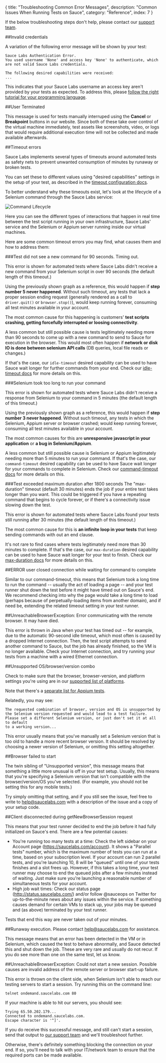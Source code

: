 {
  title: "Troubleshooting Common Error Messages",
  description: "Common Issues When Running Tests on Sauce",
  category: "Reference",
  index: 7
}

If the below troubleshooting steps don't help, please contact our
[support team](help@saucelabs.com).


##Invalid credentials

A variation of the following error message will be shown by your test:
```
Sauce Labs Authentication Error.
You used username 'None' and access key 'None' to authenticate, which are not valid Sauce Labs credentials.

The following desired capabilities were received:
...
```

This indicates that your Sauce Labs username an access key aren't provided by
your tests as expected. To address this, please [follow the right tutorial for
your programming language](https://docs.saucelabs.com/).


##User Terminated

This message is used for tests manually interruped using the **Cancel** or
**Breakpoint** buttons in our website. Since both of these take over control of
the virtual machine immediately, test assets like screenshots, video, or logs
that would require additional execution time will not be collected and made
available afterwards.


##Timeout errors

Sauce Labs implements several types of timeouts around automated tests as safety
nets to prevent unwanted consumption of minutes by runaway or broken tests.

You can set these to different values using "desired capabilities" settings in
the setup of your test, as described in the
[timeout configuration docs](https://saucelabs.com/docs/additional-config#timeouts).

To better understand why these timeouts exist, let's look at the lifecycle of
a Selenium command through the Sauce Labs service:

![Command Lifecycle](/images/reference/common_errors/selenium-command-lifecycle.png)

Here you can see the different types of interactions that happen in real time
between the test script running in your own infrastructure, Sauce Labs' service
and the Selenium or Appium server running inside our virtual machines.

Here are some common timeout errors you may find, what causes them and how to
address them:


###Test did not see a new command for 90 seconds. Timing out.

This error is shown for automated tests where Sauce Labs didn't receive a new
command from your Selenium script in over 90 seconds (the default length of this
timeout.)

Using the previously shown graph as a reference, this would happen if **step
number 5 never happened**. Without such timeout, any tests that lack a proper
session ending request (generally rendered as a call to `driver.quit()` or
`browser.stop()`), would keep running forever, consuming all test minutes
available in your account.

The most common cause for this happening is customers' **test scripts crashing,
getting forcefully interrupted or loosing connectivity**.

A less common but still possible cause is tests legitimately needing more than
90 seconds to come up with a new command to send to Sauce for execution in the
browser. This would most often happen if **network or disk IO is done
between selenium API calls** (DB queries, local file reads or changes.)

If that's the case, our `idle-timeout` desired capability can be used to
have Sauce wait longer for further commands from your end. Check our
[idle-timeout docs](https://docs.saucelabs.com/reference/test-configuration/#idle-test-timeout)
for more details on this.


###Selenium took too long to run your command

This error is shown for automated tests where Sauce Labs didn't receive
a response from Selenium to your command in 5 minutes (the default length of
this timeout.)

Using the previously shown graph as a reference, this would happen if **step
number 3 never happened**. Without such timeout, any tests in which the
Selenium, Appium server or browser crashed; would keep running forever,
consuming all test minutes available in your account.

The most common causes for this are **unresponsive javascript in your
application** or **a bug in Selenium/Appium**.

A less common but still possible cause is Selenium or Appium legitimately
needing more than 5 minutes to run your command. If that's the case, our
`command-timeout` desired capability can be used to have Sauce wait longer for
your commands to complete in Selenium. Check our
[command-timeout docs](https://docs.saucelabs.com/reference/test-configuration/#command-timeout)
for more details on this.

###Test exceeded maximum duration after 1800 seconds
The "max-duration" timeout
  (default 30 minutes) ends the job if your entire test takes longer than you
  want.  This could be triggered if you have a repeating command that begins to
  cycle forever, or if there's a connectivity issue slowing down the test.

This error is shown for automated tests where Sauce Labs found your tests still
running after 30 minutes (the default length of this timeout.)

The most common cause for this is **an infinite loop in your tests** that keep
sending commands with out an end clause.

It's not rare to find cases where tests legitimately need more than 30 minutes
to complete. If that's the case, our `max-duration` desired capability can be
used to have Sauce wait longer for your test to finish. Check
our
[max-duration docs](https://docs.saucelabs.com/reference/test-configuration/#maximum-test-duration)
for more details on this.


##ERROR user closed connection while waiting for command to complete

Similar to our command-timeout, this means that Selenium took a long time to run
the command -- usually the act of loading a page -- and your test runner shut
down the test before it might have timed out on Sauce's end. We recommend
checking into why the page would take a long time to load (perhaps because of
perpetually-loading items from another domain), and if need be, extending the
related timeout setting in your test runner.


##UnreachableBrowserException: Error communicating with the remote browser. It may have died.

This error is thrown in Java when your test has timed out -- for example, due to
the automatic 90-second idle timeout, which most often is caused by a dropped
Internet connection. Then, the test script attempts to send another command to
Sauce, but the job has already finished, so the VM is no longer available. Check
your Internet connection, and try running your tests from a machine with a wired
Ethernet connection.


##Unsupported OS/browser/version combo

Check to make sure that the browser, browser-version, and platform settings
you're using are in our
[supported list of platforms](https://saucelabs.com/docs/platforms).

Note that there's a
[separate list for Appium tests](https://saucelabs.com/docs/platforms/appium).

Relatedly, you may see:

```
The requested combination of browser, version and OS is unsupported by the Selenium version requested and would lead to a test failure.
Please set a different Selenium version, or just don't set it at all to default
to a working version...
```

This error usually means that you've manually set a Selenium version that is too
old to handle a more recent browser version. It should be resolved by choosing
a newer version of Selenium, or omitting this setting altogether.


##Browser failed to start

The twin sibling of "Unsupported version", this message means that something
a little more unusual is off in your test setup. Usually, this means that you're
specifying a Selenium version that isn't compatible with the browser/version/OS
you've selected. (For example, you should not be setting this for any mobile
tests.)

Try simply omitting that setting, and if you still see the issue, feel free to
write to help@saucelabs.com with a description of the issue and a copy of your
setup code.


##Client disconnected during getNewBrowserSession request

This means that your test runner decided to end the job before it had fully
initialized on Sauce's end. There are a few potential causes:
* You're running too many tests at a time: Check the left sidebar on your
  Account page (https://saucelabs.com/account). It shows a "Parallel tests"
  number, which is the maximum number of tests you can run at a time, based on
  your subscription level. If your account can run 2 parallel tests, and you're
  launching 10, 8 will be "queued" until one of your tests finishes and a slot
  frees up. However, if this takes a long time, your test runner may choose to
  end the queued jobs after a few minutes instead of waiting. Just make sure
  you're launching a reasonable number of simultaneous tests for your account.
* High job wait times: Check our status page (http://status.saucelabs.com/)
  and/or follow @sauceops on Twitter for up-to-the-minute news about any issues
  within the service. If something causes demand for certain VMs to stack up,
  your jobs may be queued and (as above) terminated by your test runner.

Tests that end this way are never taken out of your minutes.


##Runaway execution. Please contact help@saucelabs.com for assistance.

This message means that an error has been detected in the VM or in Selenium,
which caused the test to behave abnormally, and Sauce detected this and shut
down the job. These are very rare and usually do not recur. If you do see more
than one on the same test, let us know.


##UnreachableBrowserException: Could not start a new session. Possible causes are invalid address of the remote server or browser start-up failure.

This error is thrown on the client side, when Selenium isn't able to reach our
testing servers to start a session. Try running this on the command line:
```
telnet ondemand.saucelabs.com 80
```

If your machine is able to hit our servers, you should see:
```
Trying 65.50.202.179...
Connected to ondemand.saucelabs.com.
Escape character is '^]'.
```

If you do receive this successful message, and still can't start a session, send
that output to [our support team](help@saucelabs.com) and we'll troubleshoot
further.

Otherwise, there's definitely something blocking the connection on your end. If
so, you'll need to talk with your IT/network team to ensure that the required
ports can be made available.
